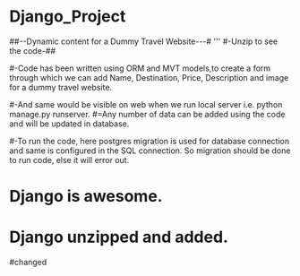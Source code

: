 # Django_Project
##--Dynamic content for a Dummy Travel Website---#
'''
#-Unzip to see the code-##

#-Code has been written using ORM and MVT models,to create a form through which 
  we can add Name, Destination, Price, Description and image for a dummy travel website.

#-And same would be visible on web when we run local server i.e. python manage.py runserver.
#=Any number of data can be added using the code and will be updated in database.

#-To run the code, here postgres migration is used for database connection and same is
  configured in the SQL connection. So migration should be done to run code, else it will error out.

# Django is awesome.

# Django unzipped and added.
#changed